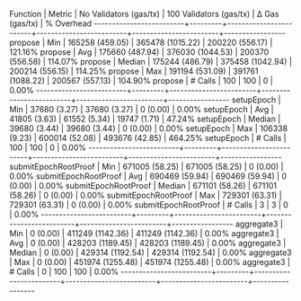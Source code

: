 Function                 | Metric  | No Validators (gas/tx) | 100 Validators (gas/tx) |         Δ Gas (gas/tx) |   % Overhead
-------------------------+---------+------------------------+-------------------------+------------------------+-----------------
propose                  | Min     |     165258 (459.05)    |      365478 (1015.22)   |     200220 (556.17)    |     121.16%
propose                  | Avg     |     175660 (487.94)    |      376030 (1044.53)   |     200370 (556.58)    |     114.07%
propose                  | Median  |     175244 (486.79)    |      375458 (1042.94)   |     200214 (556.15)    |     114.25%
propose                  | Max     |     191194 (531.09)    |      391761 (1088.22)   |     200567 (557.13)    |     104.90%
propose                  | # Calls |                    100 |                     100 |                      0 |       0.00%
-------------------------+---------+------------------------+-------------------------+------------------------+-----------------
setupEpoch               | Min     |      37680 (3.27)      |       37680 (3.27)      |          0 (0.00)      |       0.00%
setupEpoch               | Avg     |      41805 (3.63)      |       61552 (5.34)      |      19747 (1.71)      |      47.24%
setupEpoch               | Median  |      39680 (3.44)      |       39680 (3.44)      |          0 (0.00)      |       0.00%
setupEpoch               | Max     |     106338 (9.23)      |      600014 (52.08)     |     493676 (42.85)     |     464.25%
setupEpoch               | # Calls |                    100 |                     100 |                      0 |       0.00%
-------------------------+---------+------------------------+-------------------------+------------------------+-----------------
submitEpochRootProof     | Min     |     671005 (58.25)     |      671005 (58.25)     |          0 (0.00)      |       0.00%
submitEpochRootProof     | Avg     |     690469 (59.94)     |      690469 (59.94)     |          0 (0.00)      |       0.00%
submitEpochRootProof     | Median  |     671101 (58.26)     |      671101 (58.26)     |          0 (0.00)      |       0.00%
submitEpochRootProof     | Max     |     729301 (63.31)     |      729301 (63.31)     |          0 (0.00)      |       0.00%
submitEpochRootProof     | # Calls |                      3 |                       3 |                      0 |       0.00%
-------------------------+---------+------------------------+-------------------------+------------------------+-----------------
aggregate3               | Min     |          0 (0.00)      |      411249 (1142.36)   |     411249 (1142.36)   |       0.00%
aggregate3               | Avg     |          0 (0.00)      |      428203 (1189.45)   |     428203 (1189.45)   |       0.00%
aggregate3               | Median  |          0 (0.00)      |      429314 (1192.54)   |     429314 (1192.54)   |       0.00%
aggregate3               | Max     |          0 (0.00)      |      451974 (1255.48)   |     451974 (1255.48)   |       0.00%
aggregate3               | # Calls |                      0 |                     100 |                    100 |       0.00%
-------------------------+---------+------------------------+-------------------------+------------------------+-----------------

